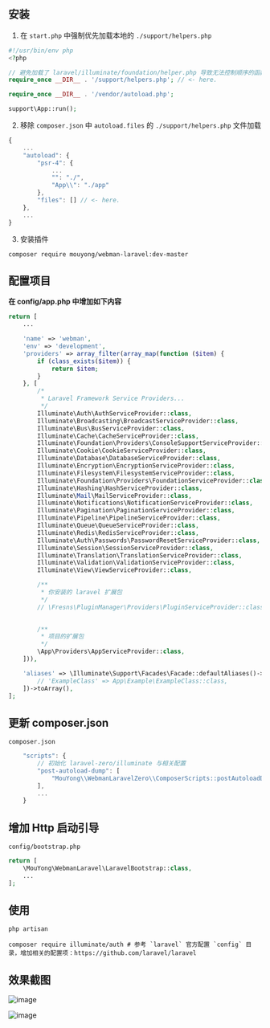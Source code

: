 ## 安装

1. 在 `start.php` 中强制优先加载本地的 `./support/helpers.php`

```php
#!/usr/bin/env php
<?php

// 避免加载了 laravel/illuminate/foundation/helper.php 导致无法控制顺序的函数重定义报错
require_once __DIR__ . '/support/helpers.php'; // <- here.

require_once __DIR__ . '/vendor/autoload.php';

support\App::run();
```

2. 移除 `composer.json` 中 `autoload.files` 的 `./support/helpers.php` 文件加载

```js
{
    ...
    "autoload": {
        "psr-4": {
            ...
            "": "./",
            "App\\": "./app"
        },
        "files": [] // <- here.
    },
    ...
}
```

3. 安装插件

```
composer require mouyong/webman-laravel:dev-master
```


## 配置项目

**在 config/app.php 中增加如下内容**

```php
return [
    ...

    'name' => 'webman',
    'env' => 'development',
    'providers' => array_filter(array_map(function ($item) {
        if (class_exists($item)) {
            return $item;
        }
    }, [
        /*
         * Laravel Framework Service Providers...
         */
        Illuminate\Auth\AuthServiceProvider::class,
        Illuminate\Broadcasting\BroadcastServiceProvider::class,
        Illuminate\Bus\BusServiceProvider::class,
        Illuminate\Cache\CacheServiceProvider::class,
        Illuminate\Foundation\Providers\ConsoleSupportServiceProvider::class,
        Illuminate\Cookie\CookieServiceProvider::class,
        Illuminate\Database\DatabaseServiceProvider::class,
        Illuminate\Encryption\EncryptionServiceProvider::class,
        Illuminate\Filesystem\FilesystemServiceProvider::class,
        Illuminate\Foundation\Providers\FoundationServiceProvider::class,
        Illuminate\Hashing\HashServiceProvider::class,
        Illuminate\Mail\MailServiceProvider::class,
        Illuminate\Notifications\NotificationServiceProvider::class,
        Illuminate\Pagination\PaginationServiceProvider::class,
        Illuminate\Pipeline\PipelineServiceProvider::class,
        Illuminate\Queue\QueueServiceProvider::class,
        Illuminate\Redis\RedisServiceProvider::class,
        Illuminate\Auth\Passwords\PasswordResetServiceProvider::class,
        Illuminate\Session\SessionServiceProvider::class,
        Illuminate\Translation\TranslationServiceProvider::class,
        Illuminate\Validation\ValidationServiceProvider::class,
        Illuminate\View\ViewServiceProvider::class,

        /**
         * 你安装的 laravel 扩展包
         */
        // \Fresns\PluginManager\Providers\PluginServiceProvider::class,

        
        /**
         * 项目的扩展包
         */
        \App\Providers\AppServiceProvider::class,
    ])),

    'aliases' => \Illuminate\Support\Facades\Facade::defaultAliases()->merge([
        // 'ExampleClass' => App\Example\ExampleClass::class,
    ])->toArray(),
];
```


## 更新 composer.json

`composer.json`

```js
    "scripts": {
        // 初始化 laravel-zero/illuminate 与相关配置
        "post-autoload-dump": [
            "MouYong\\WebmanLaravelZero\\ComposerScripts::postAutoloadDump"
        ],
        ...
    }
```


## 增加 Http 启动引导

`config/bootstrap.php`

```php
return [
    \MouYong\WebmanLaravel\LaravelBootstrap::class,
    ...
];
```


## 使用

```shell
php artisan

composer require illuminate/auth # 参考 `laravel` 官方配置 `config` 目录，增加相关的配置项：https://github.com/laravel/laravel
```


## 效果截图

![image](https://user-images.githubusercontent.com/10336437/196345176-9865a0c0-b3cf-4c49-b17a-058480a93a63.png)

![image](https://user-images.githubusercontent.com/10336437/196345268-b0953196-a2b0-49e6-ac2a-ca2eeaeafc0f.png)
